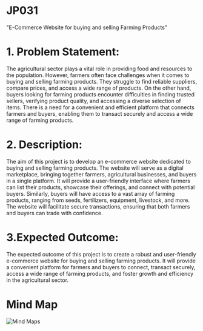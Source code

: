 # JP031
"E-Commerce Website for buying and selling Farming Products"

# 1. Problem Statement:
  The agricultural sector plays a vital role in providing food and resources to the population. However, farmers often face challenges when it comes to buying and selling farming products. They struggle to find reliable suppliers, compare prices, and access a wide range of products. On the other hand, buyers looking for farming products encounter difficulties in finding trusted sellers, verifying product quality, and accessing a diverse selection of items. There is a need for a convenient and efficient platform that connects farmers and buyers, enabling them to transact securely and access a wide range of farming products.

# 2. Description:
  The aim of this project is to develop an e-commerce website dedicated to buying and selling farming products. The website will serve as a digital marketplace, bringing together farmers, agricultural businesses, and buyers in a single platform. It will provide a user-friendly interface where farmers can list their products, showcase their offerings, and connect with potential buyers. Similarly, buyers will have access to a vast array of farming products, ranging from seeds, fertilizers, equipment, livestock, and more. The website will facilitate secure transactions, ensuring that both farmers and buyers can trade with confidence.

# 3.Expected Outcome:
  The expected outcome of this project is to create a robust and user-friendly e-commerce website for buying and selling farming products. It will provide a convenient platform for farmers and buyers to connect, transact securely, access a wide range of farming products, and foster growth and efficiency in the agricultural sector.

# Mind Map


![Mind Maps](https://github.com/madkuchinmayarao/JP031/assets/132749274/3058e6dd-71eb-464b-8928-a3d200fac2f6)
